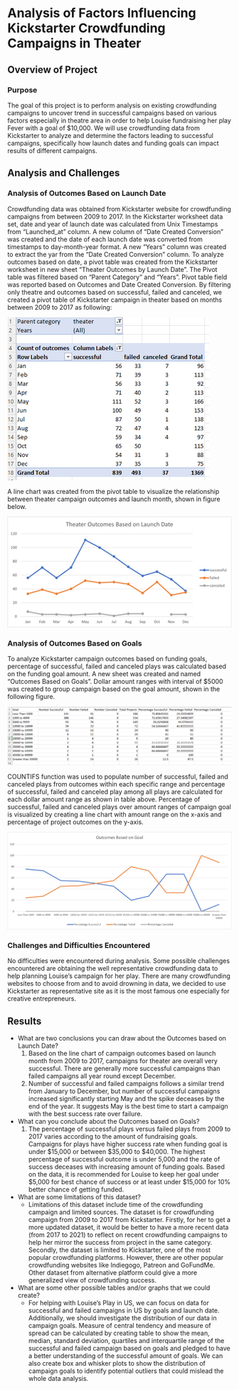 # Analysis of Factors Influencing Kickstarter Crowdfunding Campaigns in Theater
## Overview of Project
### Purpose
The goal of this project is to perform analysis on existing crowdfunding campaigns to uncover trend in successful campaigns based on various factors especially in theatre area in order to help Louise fundraising her play Fever with a goal of $10,000. We will use crowdfunding data from Kickstarter to analyze and determine the factors leading to successful campaigns, specifically how launch dates and funding goals can impact results of different campaigns.  
## Analysis and Challenges
### Analysis of Outcomes Based on Launch Date
Crowdfunding data was obtained from Kickstarter website for crowdfunding campaigns from between 2009 to 2017. In the Kickstarter worksheet data set, date and year of launch date was calculated from Unix Timestamps from “Launched_at” column.  A new column of “Date Created Conversion” was created and the date of each launch date was converted from timestamps to day-month-year format. A new “Years” column was created to extract the yar from the “Date Created Conversion” column. To analyze outcomes based on date, a pivot table was created from the Kickstarter worksheet in new sheet “Theater Outcomes by Launch Date”. The Pivot table was filtered based on “Parent Category” and “Years”. Pivot table field was reported based on Outcomes and Date Created Conversion. By filtering only theatre and outcomes based on successful, failed and canceled, we created a pivot table of Kickstarter campaign in theater based on months between 2009 to 2017 as following: 

![Pivot_table1](/Resources/Pivot_table1.png)

A line chart was created from the pivot table to visualize the relationship between theater campaign outcomes and launch month, shown in figure below.

![Theater_Outcomes_vs_luanch]( /Resources/Theater_Outcomes_vs_Launch.png)

### Analysis of Outcomes Based on Goals
To analyze Kickstarter campaign outcomes based on funding goals, percentage of successful, failed and canceled plays was calculated based on the funding goal amount. A new sheet was created and named “Outcomes Based on Goals”. Dollar amount ranges with interval of $5000 was created to group campaign based on the goal amount, shown in the following figure.

![table2](/Resources/table2.png)

COUNTIFS function was used to populate number of successful, failed and canceled plays from outcomes within each specific range and percentage of successful, failed and canceled play among all plays are calculated for each dollar amount range as shown in table above.
Percentage of successful, failed and canceled plays over amount ranges of campaign goal is visualized by creating a line chart with amount range on the x-axis and percentage of project outcomes on the y-axis.

![Outcomes_vs_Goals](/Resources/Outcomes_vs_Goals.png)

### Challenges and Difficulties Encountered
No difficulties were encountered during analysis. Some possible challenges encountered are obtaining the well representative crowdfunding data to help planning Louise’s campaign for her play.  There are many crowdfunding websites to choose from and to avoid drowning in data, we decided to use Kickstarter as representative site as it is the most famous one especially for creative entrepreneurs. 
## Results
- What are two conclusions you can draw about the Outcomes based on Launch Date?
  1. Based on the line chart of campaign outcomes based on launch month from 2009 to 2017, campaigns for theater are overall very successful. There are generally more successful campaigns than failed campaigns all year round except December.  
  2. Number of successful and failed campaigns follows a similar trend from January to December, but number of successful campaigns increased significantly starting May and the spike deceases by the end of the year. It suggests May is the best time to start a campaign with the best success rate over failure.
- What can you conclude about the Outcomes based on Goals?
  1. The percentage of successful plays versus failed plays from 2009 to 2017 varies according to the amount of fundraising goals. Campaigns for plays have higher success rate when funding goal is under $15,000 or between $35,000 to $40,000. The highest percentage of successful outcome is under 5,000 and the rate of success deceases with increasing amount of funding goals. Based on the data, it is recommended for Louise to keep her goal under $5,000 for best chance of success or at least under $15,000 for 10% better chance of getting funded.
- What are some limitations of this dataset?
  - Limitations of this dataset include time of the crowdfunding campaign and limited sources. The dataset is for crowdfunding campaign from 2009 to 2017 from Kickstarter. Firstly, for her to get a more updated dataset, it would be better to have a more recent data (from 2017 to 2021) to reflect on recent crowdfunding campaigns to help her mirror the success from project in the same category. Secondly, the dataset is limited to Kickstarter, one of the most popular crowdfunding platforms. However, there are other popular crowdfunding websites like Indiegogo, Patreon and GoFundMe. Other dataset from alternative platform could give a more generalized view of crowdfunding success. 
- What are some other possible tables and/or graphs that we could create?
  - For helping with Louise’s Play in US, we can focus on data for successful and failed campaigns in US by goals and launch date. Additionally, we should investigate the distribution of our data in campaign goals. Measure of central tendency and measure of spread can be calculated by creating table to show the mean, median, standard deviation, quartiles and interquartile range of the successful and failed campaign based on goals and pledged to have a better understanding of the successful amount of goals. We can also create box and whisker plots to show the distribution of campaign goals to identify potential outliers that could mislead the whole data analysis. 
